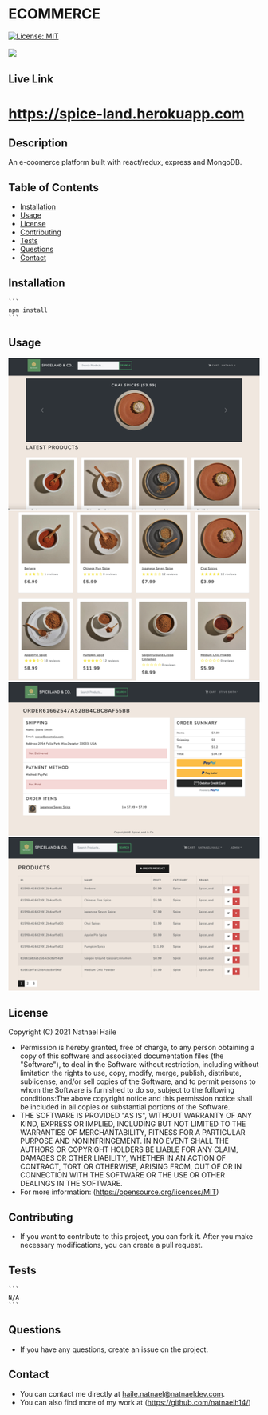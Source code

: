 # ECOMMERCE

[![License: MIT](https://img.shields.io/badge/License-MIT-yellow.svg)](https://opensource.org/licenses/MIT)<br/><br/>
<img src="https://img.shields.io/github/last-commit/natnaelh14/ecommerce">

## Live Link
# https://spice-land.herokuapp.com
## Description

An e-coomerce platform built with react/redux, express and MongoDB. 
## Table of Contents

- [Installation](#Installation)
- [Usage](#Usage)
- [License](#License)
- [Contributing](#Contribution)
- [Tests](#Tests)
- [Questions](#Questions)
- [Contact](#Contact)

## Installation

    ```
    npm install
    ```

## Usage

![alt text](./uploads/screenshot-01.png)
![alt text](./uploads/screenshot-02.png)
![alt text](./uploads/screenshot-03.png)
![alt text](./uploads/screenshot-04.png)

## License

Copyright (C) 2021 Natnael Haile

- Permission is hereby granted, free of charge, to any person obtaining a copy of this software and associated documentation files (the "Software"), to deal in the Software without restriction, including without limitation the rights to use, copy, modify, merge, publish, distribute, sublicense, and/or sell copies of the Software, and to permit persons to whom the Software is furnished to do so, subject to the following conditions:The above copyright notice and this permission notice shall be included in all copies or substantial portions of the Software.
- THE SOFTWARE IS PROVIDED "AS IS", WITHOUT WARRANTY OF ANY KIND, EXPRESS OR IMPLIED, INCLUDING BUT NOT LIMITED TO THE WARRANTIES OF MERCHANTABILITY, FITNESS FOR A PARTICULAR PURPOSE AND NONINFRINGEMENT. IN NO EVENT SHALL THE AUTHORS OR COPYRIGHT HOLDERS BE LIABLE FOR ANY CLAIM, DAMAGES OR OTHER LIABILITY, WHETHER IN AN ACTION OF CONTRACT, TORT OR OTHERWISE, ARISING FROM, OUT OF OR IN CONNECTION WITH THE SOFTWARE OR THE USE OR OTHER DEALINGS IN THE SOFTWARE.
- For more information: (https://opensource.org/licenses/MIT)

## Contributing

- If you want to contribute to this project, you can fork it. After you make necessary modifications, you can create a pull request.

## Tests

    ```
    N/A
    ```

## Questions

- If you have any questions, create an issue on the project.

## Contact

- You can contact me directly at haile.natnael@natnaeldev.com.
- You can also find more of my work at (https://github.com/natnaelh14/)
